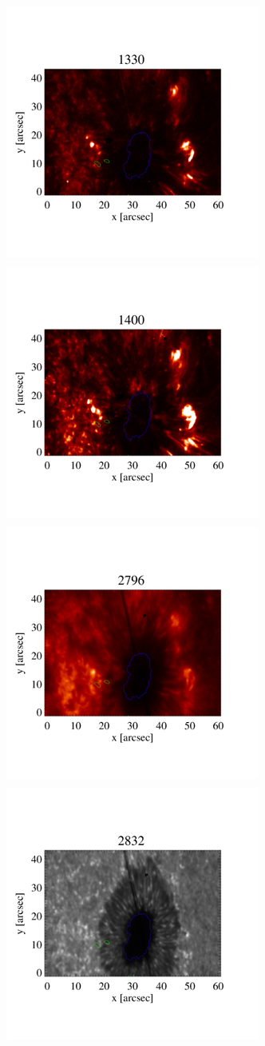 
![Ir1330](https://github.com/mbenko908/Inversion/blob/eed732c9ad146fe5dfeafa1478533c5daf5251d2/IRIS/irr_1330.png)

![Ir1400](https://github.com/mbenko908/Inversion/blob/e0cb86ab47a98abd9351946059586daead9d85c8/IRIS/irr_1400.png)

![Ir2796](https://github.com/mbenko908/Inversion/blob/2b65af23e78a3ea0927785d325da6bb624873e41/IRIS/irr_2796.png)

![Ir2832](https://github.com/mbenko908/Inversion/blob/f0607a5b83b73abc9b435188382fd92400433d5d/IRIS/irr_2832.png)
